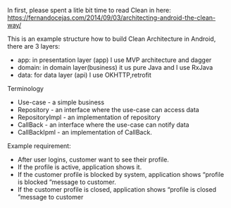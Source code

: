 In first, please spent a litle bit time to read Clean in here:
https://fernandocejas.com/2014/09/03/architecting-android-the-clean-way/

This is an example structure how to build Clean Architecture in Android, there are 3 layers:
- app: in presentation layer (app) I use MVP architecture and dagger
- domain: in domain layer(business) it us pure Java and I use RxJava
- data: for data layer (api) I use OKHTTP,retrofit

Terminology
- Use-case - a simple business
- Repository - an interface where the use-case can access data
- RepositoryImpl - an implementation of repository
- CallBack - an interface where the use-case can notify data
- CallBackIpml - an implementation of CallBack.

Example requirement:
- After user logins, customer want to see their profile.
- If the profile is active, application shows it.
- If the customer profile is blocked by system, application shows “profile is blocked ”message to customer.
- If the customer profile is closed, application shows “profile is closed ”message to customer
